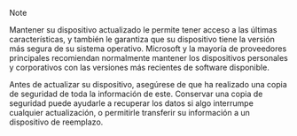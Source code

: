   > [!NOTE]
  > Mantener su dispositivo actualizado le permite tener acceso a las últimas características, y también le garantiza que su dispositivo tiene la versión más segura de su sistema operativo. Microsoft y la mayoría de proveedores principales recomiendan normalmente mantener los dispositivos personales y corporativos con las versiones más recientes de software disponible.

Antes de actualizar su dispositivo, asegúrese de que ha realizado una copia de seguridad de toda la información de este. Conservar una copia de seguridad puede ayudarle a recuperar los datos si algo interrumpe cualquier actualización, o permitirle transferir su información a un dispositivo de reemplazo. 
